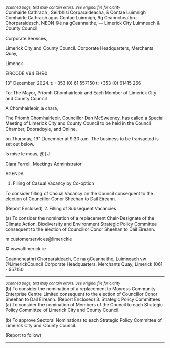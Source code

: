 *<small>Scanned page, text may contain errors. See original file for clarity</small>*  
Comhairle Cathrach ; Seirbhisi Corparaideacha,
& Contae Luimnigh Comhairle Cathrach agus Contae Luimnigh,
9g Ceanncheathru Chorparaidesch,
NEON ©é na gCeannaithe,
— Limerick City Luimneach
& County Council

Corporate Services,

Limerick City and County Council.
Corporate Headquarters,
Merchants Quay,

Limenck

EIRCODE V94 EH90

13" December, 2024.
t: +353 (0) 61 557150
t: +353 {0) 61415 266

To: The Mayor, Priomh Chomhairleoir and Each Member of Limerick City and County
Council

A Chomhairleoir, a chara,

The Priomh Chomhairleoir, Councillor Dan McSweeney, has called a Special Meeting of
Limerick City and County Council to be held in the Council Chamber, Dooradoyle, and Online,

on Thursday, 19" December at 9:30 a.m.
The business to be transacted is set out below.

Is mise le meas,
@] J

Ciara Farrell,
Meetings Administrator

AGENDA

1. Filling of Casual Vacancy by Co-option

To consider filling of Casual Vacancy on the Council consequent to the election of
Councillor Conor Sheehan to Dail Eireann.

(Report Enclosed)
2. Filling of Subsequent Vacancies

(a) To consider the nomination of a replacement Chair-Designate of the Climate
Action, Biodiversity and Environment Strategic Policy Committee consequent to
the election of Councillor Conor Sheehan to Dail Eireann.

m customerservices@limerickie

© wwvaltimerick.ie

Ceanncheathri Chorparaideach, Cé na gCeannaithe, Luimneach vw @LimerickCouncil
Corporate Headquarters, Merchants Quay, Limerick (061 - 557150

---
*<small>Scanned page, text may contain errors. See original file for clarity</small>*  
(b) To consider the nomination of a replacement to Moyross Community Enterprise
Centre Limited consequent to the election of Councillor Conor Sheehan to Dail
Eireann.
(Report Enclosed)
3. Strategic Policy Committees
(a) To consider the nomination of Members of the Council to each Strategic Policy
Committee of Limerick City and County Council.

(b) To approve Sectoral Nominations to each Strategic Policy Committee of Limerick
City and County Council.

(Report to follow)

---
